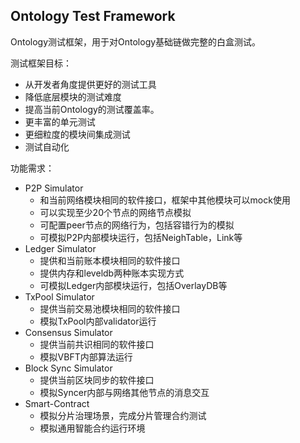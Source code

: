 ## Ontology Test Framework


Ontology测试框架，用于对Ontology基础链做完整的白盒测试。

测试框架目标：

* 从开发者角度提供更好的测试工具
* 降低底层模块的测试难度
* 提高当前Ontology的测试覆盖率。
* 更丰富的单元测试
* 更细粒度的模块间集成测试
* 测试自动化

功能需求：

* P2P Simulator
  * 和当前网络模块相同的软件接口，框架中其他模块可以mock使用
  * 可以实现至少20个节点的网络节点模拟
  * 可配置peer节点的网络行为，包括容错行为的模拟
  * 可模拟P2P内部模块运行，包括NeighTable，Link等
* Ledger Simulator
  * 提供和当前账本模块相同的软件接口
  * 提供内存和leveldb两种账本实现方式
  * 可模拟Ledger内部模块运行，包括OverlayDB等
* TxPool Simulator
  * 提供当前交易池模块相同的软件接口
  * 模拟TxPool内部validator运行
* Consensus Simulator
  * 提供当前共识相同的软件接口
  * 模拟VBFT内部算法运行
* Block Sync Simulator
  * 提供当前区块同步的软件接口
  * 模拟Syncer内部与网络其他节点的消息交互
* Smart-Contract
  * 模拟分片治理场景，完成分片管理合约测试
  * 模拟通用智能合约运行环境

